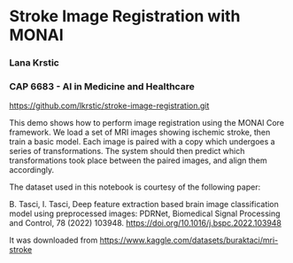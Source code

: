 # Stroke Image Registration with MONAI
### Lana Krstic
### CAP 6683 - AI in Medicine and Healthcare
https://github.com/lkrstic/stroke-image-registration.git

This demo shows how to perform image registration using the MONAI Core framework. We load a set of MRI images showing ischemic stroke, then train a basic model. Each image is paired with a copy which undergoes a series of transformations. The system should then predict which transformations took place between the paired images, and align them accordingly.

The dataset used in this notebook is courtesy of the following paper:

B. Tasci, I. Tasci, Deep feature extraction based brain image classification model using preprocessed images: PDRNet, Biomedical Signal Processing and Control, 78 (2022) 103948. https://doi.org/10.1016/j.bspc.2022.103948

It was downloaded from https://www.kaggle.com/datasets/buraktaci/mri-stroke
